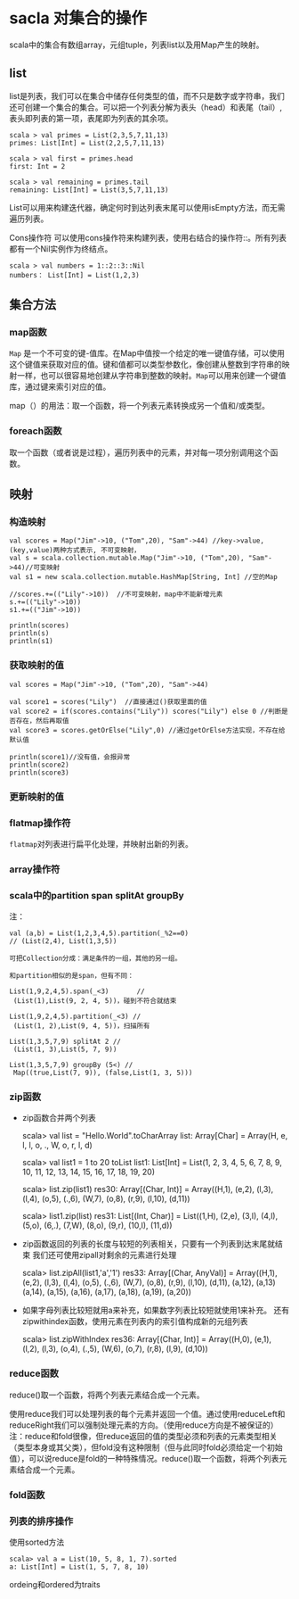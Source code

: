 sacla 对集合的操作
===
scala中的集合有数组array，元组tuple，列表list以及用Map产生的映射。

list
--
list是列表，我们可以在集合中储存任何类型的值，而不只是数字或字符串，我们还可创建一个集合的集合。可以把一个列表分解为表头（head）和表尾（tail）,表头即列表的第一项，表尾即为列表的其余项。

    scala > val primes = List(2,3,5,7,11,13)
    primes: List[Int] = List(2,2,5,7,11,13)
    
    scala > val first = primes.head
    first: Int = 2
    
    scala > val remaining = primes.tail
    remaining: List[Int] = List(3,5,7,11,13)
    
List可以用来构建迭代器，确定何时到达列表末尾可以使用isEmpty方法，而无需遍历列表。

Cons操作符
可以使用cons操作符来构建列表，使用右结合的操作符::。所有列表都有一个Nil实例作为终结点。

    scala > val numbers = 1::2::3::Nil
    numbers： List[Int] = List(1,2,3)
集合方法
--

### map函数

`Map` 是一个不可变的键-值库。在Map中值按一个给定的唯一键值存储，可以使用这个键值来获取对应的值。键和值都可以类型参数化，像创建从整数到字符串的映射一样，也可以很容易地创建从字符串到整数的映射。`Map`可以用来创建一个键值库，通过键来索引对应的值。

map（）的用法：取一个函数，将一个列表元素转换成另一个值和/或类型。

### foreach函数

取一个函数（或者说是过程），遍历列表中的元素，并对每一项分别调用这个函数。

映射
--
### 构造映射 
    val scores = Map("Jim"->10, ("Tom",20), "Sam"->44) //key->value, (key,value)两种方式表示, 不可变映射，
    val s = scala.collection.mutable.Map("Jim"->10, ("Tom",20), "Sam"->44)//可变映射
    val s1 = new scala.collection.mutable.HashMap[String, Int] //空的Map

    //scores.+=(("Lily"->10))  //不可变映射，map中不能新增元素 
    s.+=(("Lily"->10))
    s1.+=(("Jim"->10))

    println(scores)
    println(s)
    println(s1)
### 获取映射的值
    val scores = Map("Jim"->10, ("Tom",20), "Sam"->44)
 
    val score1 = scores("Lily")  //直接通过()获取里面的值
    val score2 = if(scores.contains("Lily")) scores("Lily") else 0 //判断是否存在，然后再取值
    val score3 = scores.getOrElse("Lily",0) //通过getOrElse方法实现，不存在给默认值

    println(score1)//没有值，会报异常
    println(score2)
    println(score3)
### 更新映射的值


### flatmap操作符

`flatmap`对列表进行扁平化处理，并映射出新的列表。

### array操作符


### scala中的partition span splitAt groupBy

注：

    val (a,b) = List(1,2,3,4,5).partition(_%2==0)
    // (List(2,4), List(1,3,5))

    可把Collection分成：满足条件的一组，其他的另一组。

    和partition相似的是span，但有不同：

    List(1,9,2,4,5).span(_<3)       //
     (List(1),List(9, 2, 4, 5))，碰到不符合就结束

    List(1,9,2,4,5).partition(_<3) //
     (List(1, 2),List(9, 4, 5))，扫描所有

    List(1,3,5,7,9) splitAt 2 //
     (List(1, 3),List(5, 7, 9))

    List(1,3,5,7,9) groupBy (5<) //
     Map((true,List(7, 9)), (false,List(1, 3, 5)))

### zip函数

- zip函数合并两个列表

    scala> val list = "Hello.World".toCharArray
    list: Array[Char] = Array(H, e, l, l, o, ., W, o, r, l, d)
 
    scala> val list1 = 1 to 20 toList
    list1: List[Int] = List(1, 2, 3, 4, 5, 6, 7, 8, 9, 10, 11, 12, 13, 14, 15, 16, 17, 18, 19, 20)
 
    scala> list.zip(list1)
    res30: Array[(Char, Int)] = Array((H,1), (e,2), (l,3), (l,4), (o,5), (.,6), (W,7), (o,8), (r,9), (l,10), (d,11))
 
    scala> list1.zip(list)
    res31: List[(Int, Char)] = List((1,H), (2,e), (3,l), (4,l), (5,o), (6,.), (7,W), (8,o), (9,r), (10,l), (11,d))
 
 - zip函数返回的列表的长度与较短的列表相关，只要有一个列表到达末尾就结束
 我们还可使用zipall对剩余的元素进行处理
 
    scala> list.zipAll(list1,'a','1')
    res33: Array[(Char, AnyVal)] = Array((H,1), (e,2), (l,3), (l,4), (o,5), (.,6), (W,7), (o,8), (r,9), (l,10), (d,11), (a,12), (a,13)(a,14), (a,15), (a,16), (a,17), (a,18), (a,19), (a,20))
    
- 如果字母列表比较短就用a来补充，如果数字列表比较短就使用1来补充。
还有zipwithindex函数，使用元素在列表内的索引值构成新的元组列表

    scala> list.zipWithIndex
    res36: Array[(Char, Int)] = Array((H,0), (e,1), (l,2), (l,3), (o,4), (.,5), (W,6), (o,7), (r,8), (l,9), (d,10))
 
### reduce函数
reduce()取一个函数，将两个列表元素结合成一个元素。

使用reduce我们可以处理列表的每个元素并返回一个值。通过使用reduceLeft和reduceRight我们可以强制处理元素的方向。（使用reduce方向是不被保证的）
注：reduce和fold很像，但reduce返回的值的类型必须和列表的元素类型相关（类型本身或其父类），但fold没有这种限制（但与此同时fold必须给定一个初始值），可以说reduce是fold的一种特殊情况。reduce()取一个函数，将两个列表元素结合成一个元素。

### fold函数

### 列表的排序操作
使用sorted方法

    scala> val a = List(10, 5, 8, 1, 7).sorted
    a: List[Int] = List(1, 5, 7, 8, 10)

ordeing和ordered为traits
